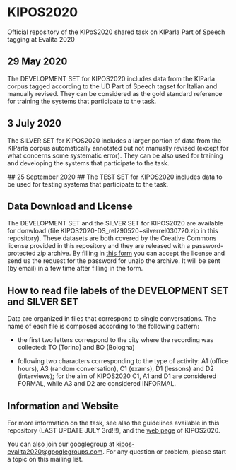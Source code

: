# KIPOS2020 #

Official repository of the KIPoS2020 shared task on KIParla Part of Speech tagging at Evalita 2020

## 29 May 2020 ##
The DEVELOPMENT SET for KIPOS2020 includes data from the KIParla corpus tagged according to the UD Part of Speech tagset for Italian and manually revised. They can be considered as the gold standard reference for training the systems that participate to the task.

## 3 July 2020 ##
The SILVER SET for KIPOS2020 includes a larger portion of data from the KIParla corpus automatically annotated but not manually revised (except for what concerns some systematic error). They can be also used for training and developing the systems that participate to the task.

<div class="text-red">## 25 September 2020 ##
The TEST SET for KIPOS2020 includes data to be used for testing systems that participate to the task.</div>

## Data Download and License ##
The DEVELOPMENT SET and the SILVER SET for KIPOS2020 are available for donwload (file KIPOS2020-DS_rel290520+silverrel030720.zip in this repository).
These datasets are both covered by the Creative Commons license provided in this repository and they are released with a password-protected zip archive.
By filling in [this form](https://docs.google.com/forms/d/e/1FAIpQLSdNHWAWCAGyJCSA10dVcPjxl2cf5XCV2ZlfaZF0XHc5pPQsVg/viewform) you can accept the license and send us the request for the password for unzip the archive. It will be sent (by email) in a few time after filling in the form.

## How to read file labels of the DEVELOPMENT SET and SILVER SET ##
Data are organized in files that correspond to single conversations. 
The name of each file is composed according to the following pattern:

- the first two letters correspond to the city where the recording was collected: TO (Torino) and BO (Bologna)

- following two characters corresponding to the type of activity: A1 (office hours), A3 (random conversation), C1 (exams), D1 (lessons) and 
D2 (interviews); for the aim of KIPOS2020 C1, A1 and D1 are considered FORMAL, while A3 and D2 are considered INFORMAL.

## Information and Website ##
For more information on the task, see also the guidelines available in this repository (LAST UPDATE JULY 3rd!!!), and the 
[web page](http://www.di.unito.it/~tutreeb/kipos-evalita2020/index.html) of KIPOS2020. 

You can also join our googlegroup at [kipos-evalita2020@googlegroups.com](https://groups.google.com/forum/#!forum/kipos-evalita2020). 
For any question or problem, please start a topic on this mailing list.
